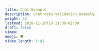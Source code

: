 ```yaml
---
title: Chat Example
description: Chat data validation example
weight: 32
lastmod: 2020-11-20T10:11:30-02:00
draft: false
vimeo: 
emoji: 🛡️
video_length: 1:42
---
```

